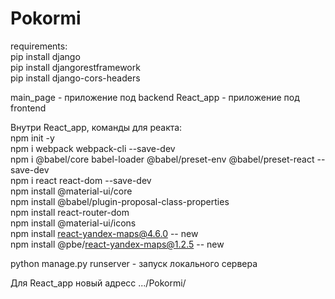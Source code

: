 # Pokormi

requirements:<br/>
pip install django <br/>
pip install djangorestframework <br/>
pip install django-cors-headers <br/>

main_page - приложение под backend
React_app - приложение под frontend

Внутри React_app, команды для реакта: <br/>
npm init -y <br/>
npm i webpack webpack-cli --save-dev <br/>
npm i @babel/core babel-loader @babel/preset-env @babel/preset-react --save-dev <br/>
npm i react react-dom --save-dev <br/>
npm install @material-ui/core <br/>
npm install @babel/plugin-proposal-class-properties <br/>
npm install react-router-dom <br/> 
npm install @material-ui/icons <br/>
npm install react-yandex-maps@4.6.0   -- new<br/>
npm install @pbe/react-yandex-maps@1.2.5   -- new<br/>

python manage.py runserver - запуск локального сервера

Для React_app новый адресс  .../Pokormi/

